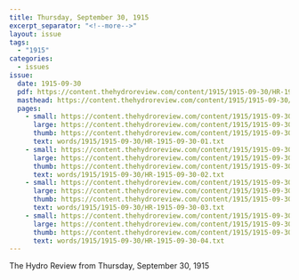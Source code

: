 ```yaml
---
title: Thursday, September 30, 1915
excerpt_separator: "<!--more-->"
layout: issue
tags:
  - "1915"
categories:
  - issues
issue:
  date: 1915-09-30
  pdf: https://content.thehydroreview.com/content/1915/1915-09-30/HR-1915-09-30.pdf
  masthead: https://content.thehydroreview.com/content/1915/1915-09-30/masthead/HR-1915-09-30.jpg
  pages:
    - small: https://content.thehydroreview.com/content/1915/1915-09-30/small/HR-1915-09-30-01.jpg
      large: https://content.thehydroreview.com/content/1915/1915-09-30/large/HR-1915-09-30-01.jpg
      thumb: https://content.thehydroreview.com/content/1915/1915-09-30/thumbnails/HR-1915-09-30-01.jpg
      text: words/1915/1915-09-30/HR-1915-09-30-01.txt
    - small: https://content.thehydroreview.com/content/1915/1915-09-30/small/HR-1915-09-30-02.jpg
      large: https://content.thehydroreview.com/content/1915/1915-09-30/large/HR-1915-09-30-02.jpg
      thumb: https://content.thehydroreview.com/content/1915/1915-09-30/thumbnails/HR-1915-09-30-02.jpg
      text: words/1915/1915-09-30/HR-1915-09-30-02.txt
    - small: https://content.thehydroreview.com/content/1915/1915-09-30/small/HR-1915-09-30-03.jpg
      large: https://content.thehydroreview.com/content/1915/1915-09-30/large/HR-1915-09-30-03.jpg
      thumb: https://content.thehydroreview.com/content/1915/1915-09-30/thumbnails/HR-1915-09-30-03.jpg
      text: words/1915/1915-09-30/HR-1915-09-30-03.txt
    - small: https://content.thehydroreview.com/content/1915/1915-09-30/small/HR-1915-09-30-04.jpg
      large: https://content.thehydroreview.com/content/1915/1915-09-30/large/HR-1915-09-30-04.jpg
      thumb: https://content.thehydroreview.com/content/1915/1915-09-30/thumbnails/HR-1915-09-30-04.jpg
      text: words/1915/1915-09-30/HR-1915-09-30-04.txt
---
```


The Hydro Review from Thursday, September 30, 1915

<!--more-->

